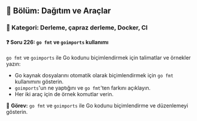 ## 📘 Bölüm: Dağıtım ve Araçlar  
### 🔹 Kategori: Derleme, çapraz derleme, Docker, CI  
#### ❓ Soru 226: `go fmt` ve `goimports` kullanımı

`go fmt` ve `goimports` ile Go kodunu biçimlendirmek için talimatlar ve örnekler yazın:

- Go kaynak dosyalarını otomatik olarak biçimlendirmek için `go fmt` kullanımını gösterin.
- `goimports`'un ne yaptığını ve `go fmt`'ten farkını açıklayın.
- Her iki araç için de örnek komutlar verin.

🔧 **Görev:** `go fmt` ve `goimports` ile Go kodunu biçimlendirme ve düzenlemeyi gösterin.
